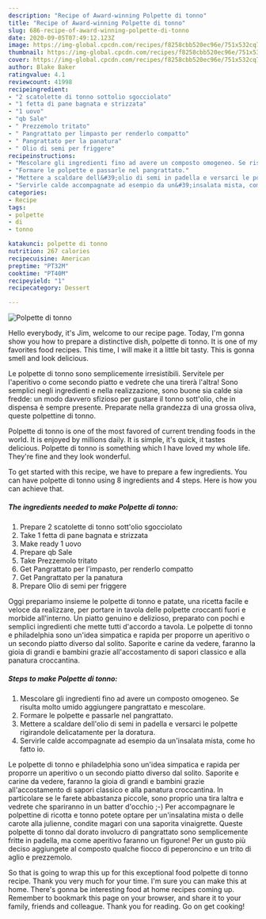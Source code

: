 ```yaml
---
description: "Recipe of Award-winning Polpette di tonno"
title: "Recipe of Award-winning Polpette di tonno"
slug: 686-recipe-of-award-winning-polpette-di-tonno
date: 2020-09-05T07:49:12.123Z
image: https://img-global.cpcdn.com/recipes/f8258cbb520ec96e/751x532cq70/polpette-di-tonno-recipe-main-photo.jpg
thumbnail: https://img-global.cpcdn.com/recipes/f8258cbb520ec96e/751x532cq70/polpette-di-tonno-recipe-main-photo.jpg
cover: https://img-global.cpcdn.com/recipes/f8258cbb520ec96e/751x532cq70/polpette-di-tonno-recipe-main-photo.jpg
author: Blake Baker
ratingvalue: 4.1
reviewcount: 41998
recipeingredient:
- "2 scatolette di tonno sottolio sgocciolato"
- "1 fetta di pane bagnata e strizzata"
- "1 uovo"
- "qb Sale"
- " Prezzemolo tritato"
- " Pangrattato per limpasto per renderlo compatto"
- " Pangrattato per la panatura"
- " Olio di semi per friggere"
recipeinstructions:
- "Mescolare gli ingredienti fino ad avere un composto omogeneo. Se risulta molto umido aggiungere pangrattato e mescolare."
- "Formare le polpette e passarle nel pangrattato."
- "Mettere a scaldare dell&#39;olio di semi in padella e versarci le polpette rigirandole delicatamente per la doratura."
- "Servirle calde accompagnate ad esempio da un&#39;insalata mista, come ho fatto io."
categories:
- Recipe
tags:
- polpette
- di
- tonno

katakunci: polpette di tonno 
nutrition: 267 calories
recipecuisine: American
preptime: "PT32M"
cooktime: "PT40M"
recipeyield: "1"
recipecategory: Dessert

---
```



![Polpette di tonno](https://img-global.cpcdn.com/recipes/f8258cbb520ec96e/751x532cq70/polpette-di-tonno-recipe-main-photo.jpg)

Hello everybody, it's Jim, welcome to our recipe page. Today, I'm gonna show you how to prepare a distinctive dish, polpette di tonno. It is one of my favorites food recipes. This time, I will make it a little bit tasty. This is gonna smell and look delicious.

Le polpette di tonno sono semplicemente irresistibili. Servitele per l&#39;aperitivo o come secondo piatto e vedrete che una tirerà l&#39;altra! Sono semplici negli ingredienti e nella realizzazione, sono buone sia calde sia fredde: un modo davvero sfizioso per gustare il tonno sott&#39;olio, che in dispensa è sempre presente. Preparate nella grandezza di una grossa oliva, queste polpettine di tonno.

Polpette di tonno is one of the most favored of current trending foods in the world. It is enjoyed by millions daily. It is simple, it's quick, it tastes delicious. Polpette di tonno is something which I have loved my whole life. They're fine and they look wonderful.


To get started with this recipe, we have to prepare a few ingredients. You can have polpette di tonno using 8 ingredients and 4 steps. Here is how you can achieve that.

<!--inarticleads1-->

##### The ingredients needed to make Polpette di tonno:

1. Prepare 2 scatolette di tonno sott&#39;olio sgocciolato
1. Take 1 fetta di pane bagnata e strizzata
1. Make ready 1 uovo
1. Prepare qb Sale
1. Take  Prezzemolo tritato
1. Get  Pangrattato per l&#39;impasto, per renderlo compatto
1. Get  Pangrattato per la panatura
1. Prepare  Olio di semi per friggere


Oggi prepariamo insieme le polpette di tonno e patate, una ricetta facile e veloce da realizzare, per portare in tavola delle polpette croccanti fuori e morbide all&#39;interno. Un piatto genuino e delizioso, preparato con pochi e semplici ingredienti che mette tutti d&#39;accordo a tavola. Le polpette di tonno e philadelphia sono un&#39;idea simpatica e rapida per proporre un aperitivo o un secondo piatto diverso dal solito. Saporite e carine da vedere, faranno la gioia di grandi e bambini grazie all&#39;accostamento di sapori classico e alla panatura croccantina. 

<!--inarticleads2-->

##### Steps to make Polpette di tonno:

1. Mescolare gli ingredienti fino ad avere un composto omogeneo. Se risulta molto umido aggiungere pangrattato e mescolare.
1. Formare le polpette e passarle nel pangrattato.
1. Mettere a scaldare dell&#39;olio di semi in padella e versarci le polpette rigirandole delicatamente per la doratura.
1. Servirle calde accompagnate ad esempio da un&#39;insalata mista, come ho fatto io.


Le polpette di tonno e philadelphia sono un&#39;idea simpatica e rapida per proporre un aperitivo o un secondo piatto diverso dal solito. Saporite e carine da vedere, faranno la gioia di grandi e bambini grazie all&#39;accostamento di sapori classico e alla panatura croccantina. In particolare se le farete abbastanza piccole, sono proprio una tira laltra e vedrete che spariranno in un batter d&#39;occhio ;-) Per accompagnare le polpettine di ricotta e tonno potete optare per un&#39;insalatina mista o delle carote alla julienne, condite magari con una saporita vinaigrette. Queste polpette di tonno dal dorato involucro di pangrattato sono semplicemente fritte in padella, ma come aperitivo faranno un figurone! Per un gusto più deciso aggiungete al composto qualche fiocco di peperoncino e un trito di aglio e prezzemolo. 

So that is going to wrap this up for this exceptional food polpette di tonno recipe. Thank you very much for your time. I'm sure you can make this at home. There's gonna be interesting food at home recipes coming up. Remember to bookmark this page on your browser, and share it to your family, friends and colleague. Thank you for reading. Go on get cooking!
